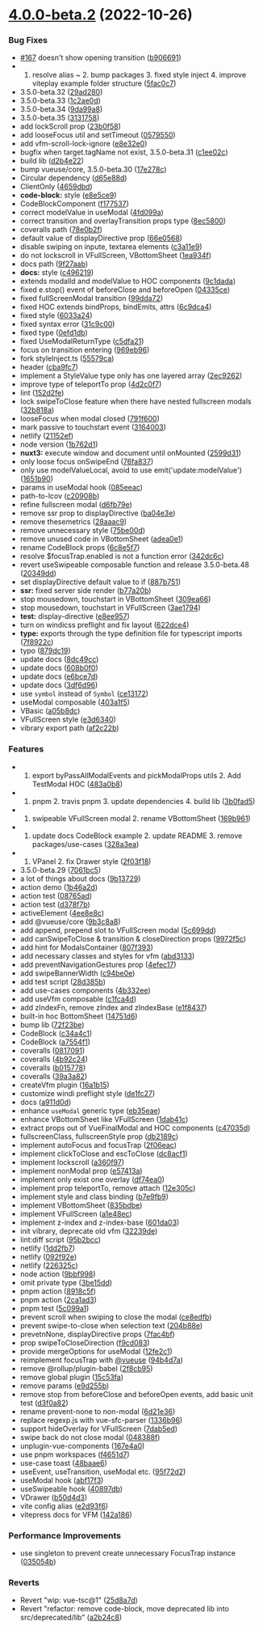 

# [4.0.0-beta.2](https://github.com/vue-final/vue-final-modal/compare/v3.4.4...v4.0.0-beta.2) (2022-10-26)


### Bug Fixes

* [#167](https://github.com/vue-final/vue-final-modal/issues/167) doesn't show opening transition ([b906691](https://github.com/vue-final/vue-final-modal/commit/b906691a364aa6c1057e53b117c6fd1e0b20d96b))
* 1. resolve alias ~ 2. bump packages 3. fixed style inject 4. improve viteplay example folder structure ([5fac0c7](https://github.com/vue-final/vue-final-modal/commit/5fac0c7ad0ca9d8df93f9fdebc7d2b67c06a18fa))
* 3.5.0-beta.32 ([29ad280](https://github.com/vue-final/vue-final-modal/commit/29ad280c9f7478e71b78d42c61664b143908a579))
* 3.5.0-beta.33 ([1c2ae0d](https://github.com/vue-final/vue-final-modal/commit/1c2ae0df721cbc905b6945094a9dfba55a6e0a74))
* 3.5.0-beta.34 ([9da99a8](https://github.com/vue-final/vue-final-modal/commit/9da99a8f6ddc20a6a30faaae5a3d6c481b580046))
* 3.5.0-beta.35 ([3131758](https://github.com/vue-final/vue-final-modal/commit/313175869d8da072b64df93c58a2e41c31a43295))
* add lockScroll prop ([23b0f58](https://github.com/vue-final/vue-final-modal/commit/23b0f584dd9535110687e10029f6eb5ccc77cc41))
* add looseFocus util and setTimeout ([0579550](https://github.com/vue-final/vue-final-modal/commit/05795500bfbabc2b70285365fe19b495e40c32d2))
* add vfm-scroll-lock-ignore ([e8e32e0](https://github.com/vue-final/vue-final-modal/commit/e8e32e0330b38287d36e2253e34848151638586b))
* bugfix when target.tagName not exist, 3.5.0-beta.31 ([c1ee02c](https://github.com/vue-final/vue-final-modal/commit/c1ee02c34138ffe45b1de9c4f04793b487cc0622))
* build lib ([d2b4e22](https://github.com/vue-final/vue-final-modal/commit/d2b4e22e43a5554c62b3a06827ea1b1ee3f7d328))
* bump vueuse/core, 3.5.0-beta.30 ([17e278c](https://github.com/vue-final/vue-final-modal/commit/17e278c12fabd0012ddb097af845348e75f4d4e4))
* Circular dependency ([d65e88d](https://github.com/vue-final/vue-final-modal/commit/d65e88d220ef89e3a50a04f1c9b72e9f6004b6ed))
* ClientOnly ([4659dbd](https://github.com/vue-final/vue-final-modal/commit/4659dbdc647a9bc2a93e7c89cba03f194625067d))
* **code-block:** style ([e8e5ce9](https://github.com/vue-final/vue-final-modal/commit/e8e5ce98c29286ba0e0553a1b34be5824a8262b6))
* CodeBlockComponent ([f177537](https://github.com/vue-final/vue-final-modal/commit/f1775374531f58a836b9293231c64d2ac6eaa8db))
* correct modelValue in useModal ([4fd099a](https://github.com/vue-final/vue-final-modal/commit/4fd099ab3e1c3a13449ed7435804243ef6e859f1))
* correct transition and overlayTransition props type ([8ec5800](https://github.com/vue-final/vue-final-modal/commit/8ec5800e1d1b3275406e9769678dd0c6f3ad4c5d))
* coveralls path ([78e0b2f](https://github.com/vue-final/vue-final-modal/commit/78e0b2f82b9a82ba3717966932814889053e6465))
* default value of displayDirective prop ([66e0568](https://github.com/vue-final/vue-final-modal/commit/66e05685a338d6e880e29370f1c41d82b00a14d2))
* disable swiping on inpute, textarea elements ([c3a11e9](https://github.com/vue-final/vue-final-modal/commit/c3a11e9e919308ee9c0a3b1d5022b78461a45166))
* do not lockscroll in VFullScreen, VBottomSheet ([1ea934f](https://github.com/vue-final/vue-final-modal/commit/1ea934fdefb9368ffdc41c858cd7859d63e79de2))
* docs path ([9f27aab](https://github.com/vue-final/vue-final-modal/commit/9f27aab089b789fb04482ee799881a0b3cf54346))
* **docs:** style ([c496219](https://github.com/vue-final/vue-final-modal/commit/c496219b0e7af4e539e0393ee01889a33068a715))
* extends modalId and modelValue to HOC components ([9c1dada](https://github.com/vue-final/vue-final-modal/commit/9c1dada9210baaa96894d4f5e83df9da15c4c633))
* fixed e.stop() event of beforeClose and beforeOpen ([04335ce](https://github.com/vue-final/vue-final-modal/commit/04335cee4cf14fb428bfcdca8fbfb469149483e4))
* fixed fullScreenModal transition ([99dda72](https://github.com/vue-final/vue-final-modal/commit/99dda72fe23a9df7810a5bc42ccab69ff205901a))
* fixed HOC extends bindProps, bindEmits, attrs ([6c9dca4](https://github.com/vue-final/vue-final-modal/commit/6c9dca415c49c4c0d89693d53c12a9336270f11f))
* fixed style ([6033a24](https://github.com/vue-final/vue-final-modal/commit/6033a248519a343b95f3e0228aa475a60a82138f))
* fixed syntax error ([31c9c00](https://github.com/vue-final/vue-final-modal/commit/31c9c00a6484a16cbcecd28a06713c14e851180b))
* fixed type ([0efd1db](https://github.com/vue-final/vue-final-modal/commit/0efd1dbd0a94701f5808ba7a3cfe22c538590072))
* fixed UseModalReturnType ([c5dfa21](https://github.com/vue-final/vue-final-modal/commit/c5dfa21f4e7fd0cb1a067e0f144fe2ecc2038553))
* focus on transition entering ([969eb96](https://github.com/vue-final/vue-final-modal/commit/969eb96815e513255391880c7c98556f935765b2))
* fork styleInject.ts ([55579ca](https://github.com/vue-final/vue-final-modal/commit/55579ca6ea5d864ecc5a06ef90d03d2de50cd3a0))
* header ([cba9fc7](https://github.com/vue-final/vue-final-modal/commit/cba9fc756c64db4523932e77f132420357b24d99))
* implement a StyleValue type only has one layered array ([2ec9262](https://github.com/vue-final/vue-final-modal/commit/2ec926281cc3e846661b9b4b1b4c876d9bce0685))
* improve type of teleportTo prop ([4d2c0f7](https://github.com/vue-final/vue-final-modal/commit/4d2c0f7277b02c1504a9c7ed12368e6e989eb391))
* lint ([152d2fe](https://github.com/vue-final/vue-final-modal/commit/152d2fe7cf0e3e8f34dac9e9649ecfb3a7a4e2c8))
* lock swipeToClose feature when there have nested fullscreen modals ([32b818a](https://github.com/vue-final/vue-final-modal/commit/32b818aa037ca7cfeb99fa97b94c50de1b18e1a3))
* looseFocus when modal closed ([791f600](https://github.com/vue-final/vue-final-modal/commit/791f600d608d6e5b48c79c26f7164dc27538701b))
* mark passive to touchstart event ([3164003](https://github.com/vue-final/vue-final-modal/commit/31640037046057a39eb073b38ed03d1e5a6e3732))
* netlify ([21152ef](https://github.com/vue-final/vue-final-modal/commit/21152efea349fd2bdb48004ea751192bec838439))
* node version ([1b762d1](https://github.com/vue-final/vue-final-modal/commit/1b762d1efd2b6396077e3c6fb244f8b210971d9c))
* **nuxt3:** execute window and document until onMounted ([2599d31](https://github.com/vue-final/vue-final-modal/commit/2599d31f451c272cd27d50507793db8bf795829e))
* only loose focus onSwipeEnd ([76fa837](https://github.com/vue-final/vue-final-modal/commit/76fa8379c15f88fa0d69a10062cad4df2366e1bf))
* only use modelValueLocal, avoid to use emit('update:modelValue') ([1651b90](https://github.com/vue-final/vue-final-modal/commit/1651b90a2c573bbddebc1ab13a84c6c03dab4c1b))
* params in useModal hook ([085eeac](https://github.com/vue-final/vue-final-modal/commit/085eeacb687d8e576aff7e369a18fed878469690))
* path-to-lcov ([c20908b](https://github.com/vue-final/vue-final-modal/commit/c20908b9a850b3b4a2acdd9d71f71ded832b435b))
* refine fullscreen modal ([d6fb79e](https://github.com/vue-final/vue-final-modal/commit/d6fb79e11bd43bba8af06b81a1fb1a12a68bd28a))
* remove ssr prop to displayDirective ([ba04e3e](https://github.com/vue-final/vue-final-modal/commit/ba04e3e7301b1fedec3a246e3e28c7f22a368e4b))
* remove thesemetrics ([28aaac9](https://github.com/vue-final/vue-final-modal/commit/28aaac9a3ec3584ecd11630238956cd35a8e992e))
* remove unnecessary style ([75be00d](https://github.com/vue-final/vue-final-modal/commit/75be00d9f82a220f355d23e2c99dcb269f223159))
* remove unused code in VBottomSheet ([adea0e1](https://github.com/vue-final/vue-final-modal/commit/adea0e1c0823b1203d3dd8ea0edf65090085a46a))
* rename CodeBlock props ([6c8e5f7](https://github.com/vue-final/vue-final-modal/commit/6c8e5f7fd4bff44fdac56be2439e7e2beab064f5))
* resolve $focusTrap.enabled is not a function error ([342dc6c](https://github.com/vue-final/vue-final-modal/commit/342dc6c548dc1b283d40055ed64a6367a001ea69))
* revert useSwipeable composable function and release 3.5.0-beta.48 ([20349dd](https://github.com/vue-final/vue-final-modal/commit/20349ddf198d7c1602b9db3854239f93de716bce))
* set displayDirective default value to if ([887b751](https://github.com/vue-final/vue-final-modal/commit/887b751dff168f562f6034514e9b52c161100cf6))
* **ssr:** fixed server side render ([b77a20b](https://github.com/vue-final/vue-final-modal/commit/b77a20b4e5f98012621038fe74df61a3fe9757ac))
* stop mousedown, touchstart in VBottomSheet ([309ea66](https://github.com/vue-final/vue-final-modal/commit/309ea66b4b9a67e048e98697af0ab5ba9a5163bb))
* stop mousedown, touchstart in VFullScreen ([3ae1794](https://github.com/vue-final/vue-final-modal/commit/3ae1794d3beb664eb46386d50890f7ddad75e230))
* **test:** display-directive ([e8ee957](https://github.com/vue-final/vue-final-modal/commit/e8ee957acc35f5938648d6ffbc4113b5bc29d0b1))
* turn on windicss preflight and fix layout ([622dce4](https://github.com/vue-final/vue-final-modal/commit/622dce458d1ae2dd2e70a5115ea468abf3da14a4))
* **type:** exports  through the type definition file for typescript imports ([7f8922c](https://github.com/vue-final/vue-final-modal/commit/7f8922cec6ecf7006ece242c11d87ae3bd8b8d93))
* typo ([879dc19](https://github.com/vue-final/vue-final-modal/commit/879dc19ed84c3cfa385dd09efd6a7c78efa976bd))
* update docs ([8dc49cc](https://github.com/vue-final/vue-final-modal/commit/8dc49cca1a725337b9f2ccc2271ae43699e2ca65))
* update docs ([608b0f0](https://github.com/vue-final/vue-final-modal/commit/608b0f06f91f614601f71a1afee94c5cd50450c9))
* update docs ([e6bce7d](https://github.com/vue-final/vue-final-modal/commit/e6bce7d3c25c7f30afe6bad90818d625f5ce00bd))
* update docs ([3df6d96](https://github.com/vue-final/vue-final-modal/commit/3df6d96bdbd17cd9213d4a7c0e25b323f53d6637))
* use `symbol` instead of `Symbol` ([ce13172](https://github.com/vue-final/vue-final-modal/commit/ce1317222f7c187a8610a8e64811cf605b5a5774))
* useModal composable ([403a1f5](https://github.com/vue-final/vue-final-modal/commit/403a1f5478c84a3ae16a554d96bda8b5c3cd6f09))
* VBasic ([a05b8dc](https://github.com/vue-final/vue-final-modal/commit/a05b8dcf58cd445739b4c42ee272e93fd9102578))
* VFullScreen style ([e3d6340](https://github.com/vue-final/vue-final-modal/commit/e3d63400431e22001d702ca3283a16adbaf22c7f))
* vibrary export path ([af2c22b](https://github.com/vue-final/vue-final-modal/commit/af2c22b5d87c19ffc2cedf4c44a6901bf1eb8d7d))


### Features

* 1. export byPassAllModalEvents and pickModalProps utils 2. Add TestModal HOC ([483a0b8](https://github.com/vue-final/vue-final-modal/commit/483a0b88dbd337b64a735b807dd8b41345b40483))
* 1. pnpm 2. travis pnpm 3. update dependencies 4. build lib ([3b0fad5](https://github.com/vue-final/vue-final-modal/commit/3b0fad5b3d1ded3982b97a83da053fd6ccb73119))
* 1. swipeable VFullScreen modal 2. rename VBottomSheet ([169b961](https://github.com/vue-final/vue-final-modal/commit/169b9613c72429b51a1627ef935ec238e62a6a4e))
* 1. update docs CodeBlock example 2. update README 3. remove packages/use-cases ([328a3ea](https://github.com/vue-final/vue-final-modal/commit/328a3ea5bc262c359475291725c9b41eea09ddc9))
* 1. VPanel 2. fix Drawer style ([2f03f18](https://github.com/vue-final/vue-final-modal/commit/2f03f18b4c4c6d9f44594b4bb366dbf3fbe574cc))
* 3.5.0-beta.29 ([7061bc5](https://github.com/vue-final/vue-final-modal/commit/7061bc5c865ba86a1f35917ec327a1bbe2292fb3))
* a lot of things about docs ([9b13729](https://github.com/vue-final/vue-final-modal/commit/9b13729e1db15ced46c12458a0c3bb4337affd0a))
* action demo ([1b46a2d](https://github.com/vue-final/vue-final-modal/commit/1b46a2ddaf6426afaa519f9776af00cfd73a745a))
* action test ([08765ad](https://github.com/vue-final/vue-final-modal/commit/08765add486687f3ae44a27b6e50b631065f7b3e))
* action test ([d378f7b](https://github.com/vue-final/vue-final-modal/commit/d378f7b39bc15b741b45b14ffc8759ec6c2494a4))
* activeElement ([4ee8e8c](https://github.com/vue-final/vue-final-modal/commit/4ee8e8cad92b320ca1481e9eaac1349fee20ef52))
* add @vueuse/core ([9b3c8a8](https://github.com/vue-final/vue-final-modal/commit/9b3c8a859cfbf03c96d62ebcbabf8998b09b58ae))
* add append, prepend slot to VFullScreen modal ([5c699dd](https://github.com/vue-final/vue-final-modal/commit/5c699dd0f5c6cff1b29e1679b0aef2fc30ce324c))
* add canSwipeToClose & transition & closeDirection props ([9972f5c](https://github.com/vue-final/vue-final-modal/commit/9972f5cf01d9cc85b589d4614fcdc60917678645))
* add hint for ModalsContainer ([807f393](https://github.com/vue-final/vue-final-modal/commit/807f393fc84dba96b9ddc28ea7b0584bf239f0c7))
* add necessary classes and styles for vfm ([abd3133](https://github.com/vue-final/vue-final-modal/commit/abd31331852c6cce063b0edfbcd410d4dbc97885))
* add preventNavigationGestures prop ([4efec17](https://github.com/vue-final/vue-final-modal/commit/4efec17431962c7683a7563988263f49e964d705))
* add swipeBannerWidth ([c94be0e](https://github.com/vue-final/vue-final-modal/commit/c94be0e7e027c56ae47e370df055e053dc49267f))
* add test script ([28d385b](https://github.com/vue-final/vue-final-modal/commit/28d385bbc4622e3d76ecbad504d077a6cf413c79))
* add use-cases components ([4b332ee](https://github.com/vue-final/vue-final-modal/commit/4b332eee5f366d1319eafe31423125d8518a1f61))
* add useVfm composable ([c1fca4d](https://github.com/vue-final/vue-final-modal/commit/c1fca4dcb4da6dfa758b2301c9a729ce90f81451))
* add zIndexFn, remove zIndex and zIndexBase ([e1f8437](https://github.com/vue-final/vue-final-modal/commit/e1f84377dad3bc835ba5c88bac63b3ab76724f42))
* built-in hoc BottomSheet ([14751d6](https://github.com/vue-final/vue-final-modal/commit/14751d6972900afd948840a73fbaafb39581a28e))
* bump lib ([72f23be](https://github.com/vue-final/vue-final-modal/commit/72f23be5d7591c98369cc4f26724d81e229b2fc7))
* CodeBlock ([c34a4c1](https://github.com/vue-final/vue-final-modal/commit/c34a4c1b6df57c3fe4195c16f5b630c914ca7c08))
* CodeBlock ([a7554f1](https://github.com/vue-final/vue-final-modal/commit/a7554f165ff2bb8b037807c09dccd3eb38ac9439))
* coveralls ([0817091](https://github.com/vue-final/vue-final-modal/commit/0817091536734a86d4d0268e6e5ff18db550dd2b))
* coveralls ([4b92c24](https://github.com/vue-final/vue-final-modal/commit/4b92c241cc807203241a3a7a323954e6a853cec1))
* coveralls ([b015778](https://github.com/vue-final/vue-final-modal/commit/b015778167fa819545a6e1d754a43c01795463e6))
* coveralls ([39a3a82](https://github.com/vue-final/vue-final-modal/commit/39a3a8207e00c7e84eafdbfdb3faf9a8c81fd98b))
* createVfm plugin ([16a1b15](https://github.com/vue-final/vue-final-modal/commit/16a1b15bd6e27430b07582982c1fa15585686026))
* customize windi preflight style ([de1fc27](https://github.com/vue-final/vue-final-modal/commit/de1fc27e514d07e628bad3427051999ec5ea1053))
* docs ([a911d0d](https://github.com/vue-final/vue-final-modal/commit/a911d0d079c98da098e6fc60d37a4bfbe4a02d21))
* enhance `useModal` generic type ([eb35eae](https://github.com/vue-final/vue-final-modal/commit/eb35eaea8c53545b3d8d3c333b8361f8883790be))
* enhance VBottomSheet like VFullScreen ([1dab41c](https://github.com/vue-final/vue-final-modal/commit/1dab41c0030ec324d1c1c8c2552b669abce0244d))
* extract props out of VueFinalModal and HOC components ([c47035d](https://github.com/vue-final/vue-final-modal/commit/c47035d6c108a360aa6c3e877fe853b2bd7add1b))
* fullscreenClass, fullscreenStyle prop ([db2189c](https://github.com/vue-final/vue-final-modal/commit/db2189c7003538946191e52819fb2b2248e9067a))
* implement autoFocus and focusTrap ([2f06eac](https://github.com/vue-final/vue-final-modal/commit/2f06eac7ebccd8bd8b9d38ef0f969ea1902c63a0))
* implement clickToClose and escToClose ([dc8acf1](https://github.com/vue-final/vue-final-modal/commit/dc8acf1a2303f7c75d70d257073a00c8bd5d3de9))
* implement lockscroll ([a360f97](https://github.com/vue-final/vue-final-modal/commit/a360f97767441499daaa0b8aac8a5833710ec0ef))
* implement nonModal prop ([e57413a](https://github.com/vue-final/vue-final-modal/commit/e57413a837fdf6ebb83bb0c2846088f342c90d77))
* implement only exist one overlay ([df74ea0](https://github.com/vue-final/vue-final-modal/commit/df74ea08abe306fdd01cfaaf1fccd7726a53102a))
* implement prop teleportTo, remove attach ([12e305c](https://github.com/vue-final/vue-final-modal/commit/12e305c055e49ad503f0dcc6a5e5e27b85c1059a))
* implement style and class binding ([b7e9fb9](https://github.com/vue-final/vue-final-modal/commit/b7e9fb96a50123a53e89b6ec93ce7b7d17923c2b))
* implement VBottomSheet ([835bdbe](https://github.com/vue-final/vue-final-modal/commit/835bdbe97b01879bb14b9cdcd45071a75659bbf8))
* implement VFullScreen ([a1e48ec](https://github.com/vue-final/vue-final-modal/commit/a1e48ec9e5d077979db63b6078627521de3cc3e6))
* implement z-index and z-index-base ([601da03](https://github.com/vue-final/vue-final-modal/commit/601da033de726b0bb2fa8cd265edaf51ed50afc7))
* init vibrary, deprecate old vfm ([32239de](https://github.com/vue-final/vue-final-modal/commit/32239de34d776cbc903afe444fd091c6b0b67a0d))
* lint:diff script ([95b2bcc](https://github.com/vue-final/vue-final-modal/commit/95b2bcc6b64c93740f6a5c22a355e83b23b00fc9))
* netlify ([1dd2fb7](https://github.com/vue-final/vue-final-modal/commit/1dd2fb76a3d85349b38903b9524d1399a582bdd7))
* netlify ([092f92e](https://github.com/vue-final/vue-final-modal/commit/092f92e64e8d57baf6fef86b2079c532bfa9b41e))
* netlify ([226325c](https://github.com/vue-final/vue-final-modal/commit/226325c82f43615b2b9702e76d4fdf98bb3c84cf))
* node action ([9bbf998](https://github.com/vue-final/vue-final-modal/commit/9bbf99896e177bfdfe280dbecc37436e372581ca))
* omit private type ([3be15dd](https://github.com/vue-final/vue-final-modal/commit/3be15dd4871820f4d5d747a824131c02f36396eb))
* pnpm action ([8918c5f](https://github.com/vue-final/vue-final-modal/commit/8918c5f4f881fcb33bb6a6382f8b632dffa09e72))
* pnpm action ([2ca1ad3](https://github.com/vue-final/vue-final-modal/commit/2ca1ad3b31b31ccc4364569fb0863f58a081e033))
* pnpm test ([5c099a1](https://github.com/vue-final/vue-final-modal/commit/5c099a1942ac9c8515cd017ab03044daa1d7bc82))
* prevent scroll when swiping to close the modal ([ce8edfb](https://github.com/vue-final/vue-final-modal/commit/ce8edfb385e8299a216975e8bce17549f4a6dbdf))
* prevent swipe-to-close when selection text ([204b88e](https://github.com/vue-final/vue-final-modal/commit/204b88e0e549c6dea802f61fb264785424bf3ca3))
* prevetnNone, displayDirective props ([7fac4bf](https://github.com/vue-final/vue-final-modal/commit/7fac4bf28648747779714391e0f7ce7cd40ce0f9))
* prop swipeToCloseDirection ([f9cd083](https://github.com/vue-final/vue-final-modal/commit/f9cd083accc29efb54f732bc88bb94b59bb97244))
* provide mergeOptions for useModal ([12fe2c1](https://github.com/vue-final/vue-final-modal/commit/12fe2c102782db08a752e0717cb90923b2a7e69f))
* reimplement focusTrap with [@vueuse](https://github.com/vueuse) ([94b4d7a](https://github.com/vue-final/vue-final-modal/commit/94b4d7a1e90c017757d810f6f8b1cde87c9d62dc))
* remove @rollup/plugin-babel ([2f8cb95](https://github.com/vue-final/vue-final-modal/commit/2f8cb9518e88ebaa900f3a324f52cc485537c1bc))
* remove global plugin ([15c53fa](https://github.com/vue-final/vue-final-modal/commit/15c53fa78fbeb39593d806c00c448dc4f56b30a2))
* remove params ([e9d255b](https://github.com/vue-final/vue-final-modal/commit/e9d255ba815efc9887645de68ea484f59e4e46c4))
* remove stop from beforeClose and beforeOpen events, add basic unit test ([d3f0a82](https://github.com/vue-final/vue-final-modal/commit/d3f0a822e5968bc50424a44dbddd5cf20b457219))
* rename prevent-none to non-modal ([6d21e36](https://github.com/vue-final/vue-final-modal/commit/6d21e36840f08cd669078f4ad81da7fce727ed0a))
* replace regexp.js with vue-sfc-parser ([1336b96](https://github.com/vue-final/vue-final-modal/commit/1336b965338356638b7bf7ee927a9ae40690f8ee))
* support hideOverlay for VFullScreen ([7dab5ed](https://github.com/vue-final/vue-final-modal/commit/7dab5ed90ad81157f607f008f76c4ea0081d51f1))
* swipe back do not close modal ([048388f](https://github.com/vue-final/vue-final-modal/commit/048388f1772115e443ffff2e3e3f0f554d62b1bf))
* unplugin-vue-components ([167e4a0](https://github.com/vue-final/vue-final-modal/commit/167e4a0d5d4e93d2cf47817fa0e2beb416267404))
* use pnpm workspaces ([f4651d7](https://github.com/vue-final/vue-final-modal/commit/f4651d7656eb1b5ae9b2dd9187e3fe1c858ce5dc))
* use-case toast ([48baae6](https://github.com/vue-final/vue-final-modal/commit/48baae61d183dd7c38ae302ab338cd295cb371ff))
* useEvent, useTransition, useModal etc. ([95f72d2](https://github.com/vue-final/vue-final-modal/commit/95f72d261c5b678b85918f08aab93ebe529f71e7))
* useModal hook ([abf17f3](https://github.com/vue-final/vue-final-modal/commit/abf17f3b189d79642a9e14ffc5cbae87170bd041))
* useSwipeable hook ([40897db](https://github.com/vue-final/vue-final-modal/commit/40897dbd5378d273727549731a614e54ce26a762))
* VDrawer ([b50d4d3](https://github.com/vue-final/vue-final-modal/commit/b50d4d3822a05d30c7609e87857f45d95968c44a))
* vite config alias ([e2d93f6](https://github.com/vue-final/vue-final-modal/commit/e2d93f6f121a02db7efd887f804684259583a707))
* vitepress docs for VFM ([142a186](https://github.com/vue-final/vue-final-modal/commit/142a186d81d1f6c36b8efb6b9c1723e18c6bca76))


### Performance Improvements

* use singleton to prevent create unnecessary FocusTrap instance ([035054b](https://github.com/vue-final/vue-final-modal/commit/035054be1cec310a578d3c4f03d72acf9f67e64c))


### Reverts

* Revert "wip: vue-tsc@1" ([25d8a7d](https://github.com/vue-final/vue-final-modal/commit/25d8a7dd441d390cf0572e8b5e0c8ef06b683742))
* Revert "refactor: remove code-block, move deprecated lib into src/deprecated/lib" ([a2b24c8](https://github.com/vue-final/vue-final-modal/commit/a2b24c8012fe66b6c9115bc371a2492f0a9b7e07))